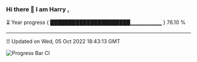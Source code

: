### Hi there 👋 I am Harry , 

⏳ Year progress { ██████████████████████▁▁▁▁▁▁▁▁ } 76.10 %

---

⏰ Updated on Wed, 05 Oct 2022 18:43:13 GMT

![Progress Bar CI](https://github.com/duykhang68/duykhang68/workflows/Progress%20Bar%20CI/badge.svg)
